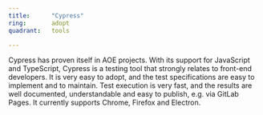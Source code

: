 ```yaml
---
title:      "Cypress"
ring:       adopt
quadrant:   tools

---
```

Cypress has proven itself in AOE projects.
With its support for JavaScript and TypeScript, Cypress is a testing tool that strongly relates to front-end developers.
It is very easy to adopt, and the test specifications are easy to implement and to maintain.
Test execution is very fast, and the results are well documented, understandable and easy to publish, e.g. via GitLab Pages.
It currently supports Chrome, Firefox and Electron.